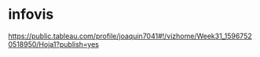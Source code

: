 # infovis


https://public.tableau.com/profile/joaquin7041#!/vizhome/Week31_15967520518950/Hoja1?publish=yes
